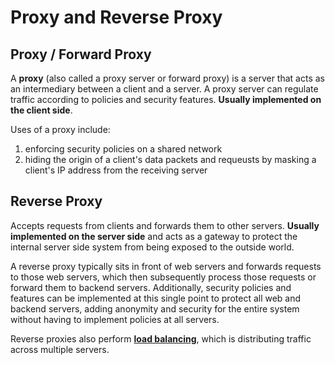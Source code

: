 # Proxy and Reverse Proxy

## Proxy / Forward Proxy
A **proxy** (also called a proxy server or forward proxy) is a server that acts as an intermediary between a client and a server. A proxy server can regulate traffic according to policies and security features. **Usually implemented on the client side**.

Uses of a proxy include:

1. enforcing security policies on a shared network
2. hiding the origin of a client's data packets and requeusts by masking a client's IP address from the receiving server

## Reverse Proxy
Accepts requests from clients and forwards them to other servers. **Usually implemented on the server side** and acts as a gateway to protect the internal server side system from being exposed to the outside world.

A reverse proxy typically sits in front of web servers and forwards requests to those web servers, which then subsequently process those requests or forward them to backend servers. Additionally, security policies and features can be implemented at this single point to protect all web and backend servers, adding anonymity and security for the entire system without having to implement policies at all servers.

Reverse proxies also perform [**load balancing**](./Load%20Balancing.md), which is distributing traffic across multiple servers.